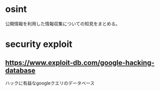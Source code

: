 # osint
公開情報を利用した情報収集についての知見をまとめる。

# security exploit

## https://www.exploit-db.com/google-hacking-database
ハックに有益なgoogleクエリのデータベース
